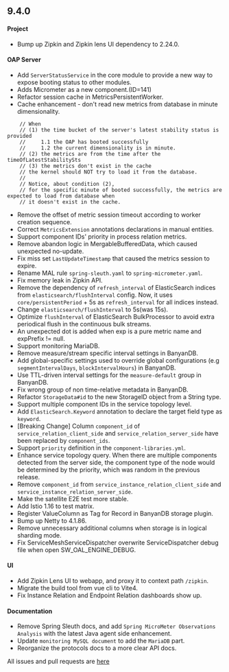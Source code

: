 ## 9.4.0

#### Project

* Bump up Zipkin and Zipkin lens UI dependency to 2.24.0.

#### OAP Server

* Add `ServerStatusService` in the core module to provide a new way to expose booting status to other modules.
* Adds Micrometer as a new component.(ID=141)
* Refactor session cache in MetricsPersistentWorker.
* Cache enhancement - don't read new metrics from database in minute dimensionality.

```
    // When
    // (1) the time bucket of the server's latest stability status is provided
    //     1.1 the OAP has booted successfully
    //     1.2 the current dimensionality is in minute.
    // (2) the metrics are from the time after the timeOfLatestStabilitySts
    // (3) the metrics don't exist in the cache
    // the kernel should NOT try to load it from the database.
    //
    // Notice, about condition (2),
    // for the specific minute of booted successfully, the metrics are expected to load from database when
    // it doesn't exist in the cache.
```

* Remove the offset of metric session timeout according to worker creation sequence.
* Correct `MetricsExtension` annotations declarations in manual entities.
* Support component IDs' priority in process relation metrics.
* Remove abandon logic in MergableBufferedData, which caused unexpected no-update.
* Fix miss set `LastUpdateTimestamp` that caused the metrics session to expire.
* Rename MAL rule `spring-sleuth.yaml` to `spring-micrometer.yaml`.
* Fix memory leak in Zipkin API.
* Remove the dependency of `refresh_interval` of ElasticSearch indices from `elasticsearch/flushInterval` config. Now,
  it uses `core/persistentPeriod` + 5s as `refresh_interval` for all indices instead.
* Change `elasticsearch/flushInterval` to 5s(was 15s).
* Optimize `flushInterval` of ElasticSearch BulkProcessor to avoid extra periodical flush in the continuous bulk streams.
* An unexpected dot is added when exp is a pure metric name and expPrefix != null.
* Support monitoring MariaDB.
* Remove measure/stream specific interval settings in BanyanDB.
* Add global-specific settings used to override global configurations (e.g `segmentIntervalDays`, `blockIntervalHours`) in BanyanDB.
* Use TTL-driven interval settings for the `measure-default` group in BanyanDB.
* Fix wrong group of non time-relative metadata in BanyanDB.
* Refactor `StorageData#id` to the new StorageID object from a String type.
* Support multiple component IDs in the service topology level.
* Add `ElasticSearch.Keyword` annotation to declare the target field type as `keyword`.
* [Breaking Change] Column `component_id` of `service_relation_client_side` and `service_relation_server_side` have been replaced by `component_ids`.
* Support `priority` definition in the `component-libraries.yml`.
* Enhance service topology query. When there are multiple components detected from the server side,
  the component type of the node would be determined by the priority, which was random in the previous release.
* Remove `component_id` from `service_instance_relation_client_side` and `service_instance_relation_server_side`.
* Make the satellite E2E test more stable.
* Add Istio 1.16 to test matrix.
* Register ValueColumn as Tag for Record in BanyanDB storage plugin.
* Bump up Netty to 4.1.86.
* Remove unnecessary additional columns when storage is in logical sharding mode.
* Fix ServiceMeshServiceDispatcher overwrite ServiceDispatcher debug file when open SW_OAL_ENGINE_DEBUG.

#### UI

* Add Zipkin Lens UI to webapp, and proxy it to context path `/zipkin`.
* Migrate the build tool from vue cli to Vite4.
* Fix Instance Relation and Endpoint Relation dashboards show up.

#### Documentation

* Remove Spring Sleuth docs, and add `Spring MicroMeter Observations Analysis` with the latest Java agent side
  enhancement.
* Update `monitoring MySQL document` to add the `MariaDB` part.
* Reorganize the protocols docs to a more clear API docs.

All issues and pull requests are [here](https://github.com/apache/skywalking/milestone/160?closed=1)
